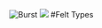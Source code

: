 ![Burst](../../../../../../../../../../doc/burst_small.png "")
![](../../../../../../../../../doc/felt_small.png "")
#Felt Types
